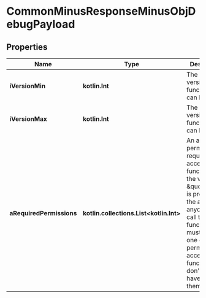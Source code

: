 
# CommonMinusResponseMinusObjDebugPayload

## Properties
Name | Type | Description | Notes
------------ | ------------- | ------------- | -------------
**iVersionMin** | **kotlin.Int** | The minimum version of the function that can be called | 
**iVersionMax** | **kotlin.Int** | The maximum version of the function that can be called | 
**aRequiredPermissions** | **kotlin.collections.List&lt;kotlin.Int&gt;** | An array of permissions required to access this function.  If the value \&quot;0\&quot; is present in the array, anyone can call this function.  You must have one of the permission to access the function. You don&#39;t need to have all of them. | 



